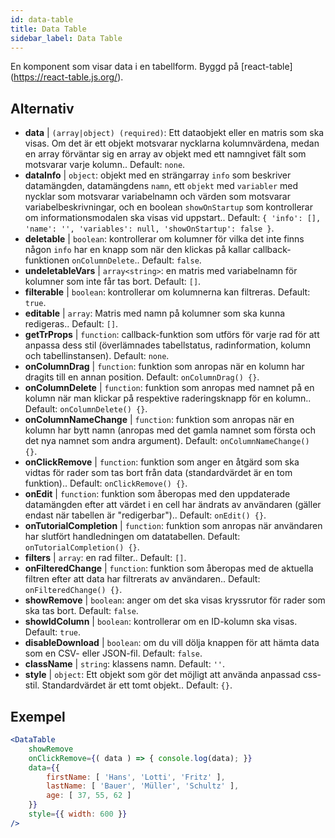 ```yaml
---
id: data-table 
title: Data Table
sidebar_label: Data Table
---
```


En komponent som visar data i en tabellform. Byggd på [react-table] (https://react-table.js.org/).

## Alternativ

* __data__ | `(array|object) (required)`: Ett dataobjekt eller en matris som ska visas. Om det är ett objekt motsvarar nycklarna kolumnvärdena, medan en array förväntar sig en array av objekt med ett namngivet fält som motsvarar varje kolumn.. Default: `none`.
* __dataInfo__ | `object`: objekt med en strängarray `info` som beskriver datamängden, datamängdens `namn`, ett `objekt` med `variabler` med nycklar som motsvarar variabelnamn och värden som motsvarar variabelbeskrivningar, och en boolean `showOnStartup` som kontrollerar om informationsmodalen ska visas vid uppstart.. Default: `{
  'info': [],
  'name': '',
  'variables': null,
  'showOnStartup': false
}`.
* __deletable__ | `boolean`: kontrollerar om kolumner för vilka det inte finns någon `info` har en knapp som när den klickas på kallar callback-funktionen `onColumnDelete`.. Default: `false`.
* __undeletableVars__ | `array<string>`: en matris med variabelnamn för kolumner som inte får tas bort. Default: `[]`.
* __filterable__ | `boolean`: kontrollerar om kolumnerna kan filtreras. Default: `true`.
* __editable__ | `array`: Matris med namn på kolumner som ska kunna redigeras.. Default: `[]`.
* __getTrProps__ | `function`: callback-funktion som utförs för varje rad för att anpassa dess stil (överlämnades tabellstatus, radinformation,
kolumn och tabellinstansen). Default: `none`.
* __onColumnDrag__ | `function`: funktion som anropas när en kolumn har dragits till en annan position. Default: `onColumnDrag() {}`.
* __onColumnDelete__ | `function`: funktion som anropas med namnet på en kolumn när man klickar på respektive raderingsknapp för en kolumn.. Default: `onColumnDelete() {}`.
* __onColumnNameChange__ | `function`: funktion som anropas när en kolumn har bytt namn (anropas med det gamla namnet som första och det nya namnet som andra argument). Default: `onColumnNameChange() {}`.
* __onClickRemove__ | `function`: funktion som anger en åtgärd som ska vidtas för rader som tas bort från data (standardvärdet är en tom funktion).. Default: `onClickRemove() {}`.
* __onEdit__ | `function`: funktion som åberopas med den uppdaterade datamängden efter att värdet i en cell har ändrats av användaren (gäller endast när tabellen är "redigerbar").. Default: `onEdit() {}`.
* __onTutorialCompletion__ | `function`: funktion som anropas när användaren har slutfört handledningen om datatabellen. Default: `onTutorialCompletion() {}`.
* __filters__ | `array`: en rad filter.. Default: `[]`.
* __onFilteredChange__ | `function`: funktion som åberopas med de aktuella filtren efter att data har filtrerats av användaren.. Default: `onFilteredChange() {}`.
* __showRemove__ | `boolean`: anger om det ska visas kryssrutor för rader som ska tas bort. Default: `false`.
* __showIdColumn__ | `boolean`: kontrollerar om en ID-kolumn ska visas. Default: `true`.
* __disableDownload__ | `boolean`: om du vill dölja knappen för att hämta data som en CSV- eller JSON-fil. Default: `false`.
* __className__ | `string`: klassens namn. Default: `''`.
* __style__ | `object`: Ett objekt som gör det möjligt att använda anpassad css-stil. Standardvärdet är ett tomt objekt.. Default: `{}`.


## Exempel

```jsx live
<DataTable
    showRemove
    onClickRemove={( data ) => { console.log(data); }}
    data={{ 
        firstName: [ 'Hans', 'Lotti', 'Fritz' ], 
        lastName: [ 'Bauer', 'Müller', 'Schultz' ],
        age: [ 37, 55, 62 ]
    }}
    style={{ width: 600 }}
/>
```

